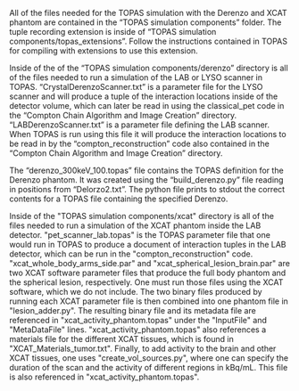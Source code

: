 All of the files needed for the TOPAS simulation with the Derenzo and XCAT phantom are contained in the “TOPAS simulation components” folder. The tuple recording extension is inside of “TOPAS simulation components/topas_extensions”. Follow the instructions contained in TOPAS for compiling with extensions to use this extension. 

Inside of the of the “TOPAS simulation components/derenzo” directory is all of the files needed to run a simulation of the LAB or LYSO scanner in TOPAS. “CrystalDerenzoScanner.txt” is a parameter file for the LYSO scanner and will produce a tuple of the interaction locations inside of the detector volume, which can later be read in using the classical_pet code in the “Compton Chain Algorithm and Image Creation” directory. “LABDerenzoScanner.txt” is a parameter file defining the LAB scanner. When TOPAS is run using this file it will produce the interaction locations to be read in by the “compton_reconstruction” code also contained in the “Compton Chain Algorithm and Image Creation” directory. 

The “derenzo_300keV_100.topas” file contains the TOPAS definition for the Derenzo phantom. It was created using the “build_derenzo.py” file reading in positions from “Delorzo2.txt”. The python file prints to stdout the correct contents for a TOPAS file containing the specified Derenzo. 

Inside of the "TOPAS simulation components/xcat" directory is all of the files needed to run a simulation of the XCAT phantom inside the LAB detector. "pet_scanner_lab.topas" is the TOPAS parameter file that one would run in TOPAS to produce a document of interaction tuples in the LAB detector, which can be run in the "compton_reconstruction" code. "xcat_whole_body_arms_side.par" and "xcat_spherical_lesion_brain.par" are two XCAT software parameter files that produce the full body phantom and the spherical lesion, respectively. One must run those files using the XCAT software, which we do not include. The two binary files produced by running each XCAT parameter file is then combined into one phantom file in "lesion_adder.py". The resulting binary file and its metadata file are referenced in "xcat_activity_phantom.topas" under the "InputFile" and "MetaDataFile" lines. "xcat_activity_phantom.topas" also references a materials file for the different XCAT tissues, which is found in "XCAT_Materials_tumor.txt". Finally, to add activity to the brain and other XCAT tissues, one uses "create_vol_sources.py", where one can specify the duration of the scan and the activity of different regions in kBq/mL. This file is also referenced in "xcat_activity_phantom.topas".

